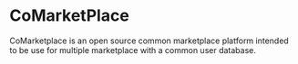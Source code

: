 # CoMarketPlace

CoMarketplace is an open source common marketplace platform intended to be use for multiple marketplace with a common user database.